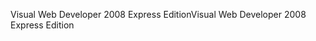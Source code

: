 <span data-ttu-id="25153-101">Visual Web Developer 2008 Express Edition</span><span class="sxs-lookup"><span data-stu-id="25153-101">Visual Web Developer 2008 Express Edition</span></span>